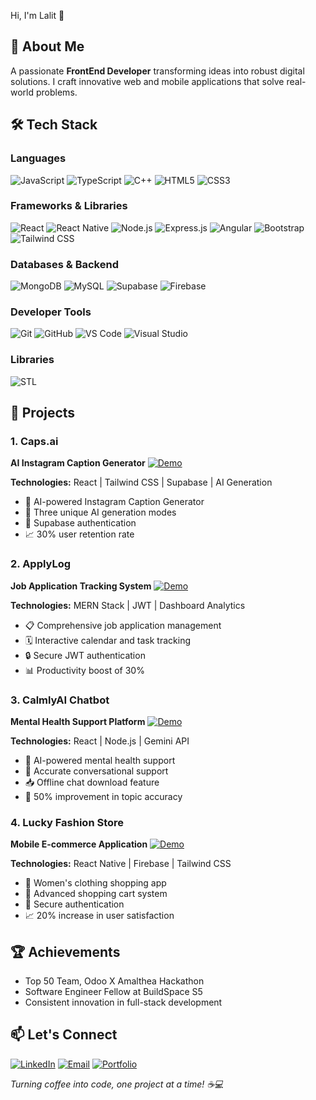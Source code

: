 
Hi, I'm Lalit 👋

## 🚀 About Me
A passionate **FrontEnd Developer** transforming ideas into robust digital solutions. I craft innovative web and mobile applications that solve real-world problems.

## 🛠️ Tech Stack

### Languages
![JavaScript](https://img.shields.io/badge/-JavaScript-F7DF1E?style=for-the-badge&logo=javascript&logoColor=black)
![TypeScript](https://img.shields.io/badge/-TypeScript-3178C6?style=for-the-badge&logo=typescript&logoColor=white)
![C++](https://img.shields.io/badge/-C++-00599C?style=for-the-badge&logo=c%2B%2B&logoColor=white)
![HTML5](https://img.shields.io/badge/-HTML5-E34F26?style=for-the-badge&logo=html5&logoColor=white)
![CSS3](https://img.shields.io/badge/-CSS3-1572B6?style=for-the-badge&logo=css3&logoColor=white)

### Frameworks & Libraries
![React](https://img.shields.io/badge/-React-61DAFB?style=for-the-badge&logo=react&logoColor=black)
![React Native](https://img.shields.io/badge/-React_Native-61DAFB?style=for-the-badge&logo=react&logoColor=black)
![Node.js](https://img.shields.io/badge/-Node.js-339933?style=for-the-badge&logo=nodedotjs&logoColor=white)
![Express.js](https://img.shields.io/badge/-Express.js-000000?style=for-the-badge&logo=express&logoColor=white)
![Angular](https://img.shields.io/badge/-AngularJS-E23237?style=for-the-badge&logo=angularjs&logoColor=white)
![Bootstrap](https://img.shields.io/badge/-Bootstrap-7952B3?style=for-the-badge&logo=bootstrap&logoColor=white)
![Tailwind CSS](https://img.shields.io/badge/-Tailwind_CSS-38B2AC?style=for-the-badge&logo=tailwind-css&logoColor=white)

### Databases & Backend
![MongoDB](https://img.shields.io/badge/-MongoDB-47A248?style=for-the-badge&logo=mongodb&logoColor=white)
![MySQL](https://img.shields.io/badge/-MySQL-4479A1?style=for-the-badge&logo=mysql&logoColor=white)
![Supabase](https://img.shields.io/badge/-Supabase-3ECF8E?style=for-the-badge&logo=supabase&logoColor=white)
![Firebase](https://img.shields.io/badge/-Firebase-FFCA28?style=for-the-badge&logo=firebase&logoColor=black)

### Developer Tools
![Git](https://img.shields.io/badge/-Git-F05032?style=for-the-badge&logo=git&logoColor=white)
![GitHub](https://img.shields.io/badge/-GitHub-181717?style=for-the-badge&logo=github&logoColor=white)
![VS Code](https://img.shields.io/badge/-VS_Code-007ACC?style=for-the-badge&logo=visual-studio-code&logoColor=white)
![Visual Studio](https://img.shields.io/badge/-Visual_Studio-5C2D91?style=for-the-badge&logo=visual-studio&logoColor=white)

### Libraries
![STL](https://img.shields.io/badge/-STL-00599C?style=for-the-badge&logo=c%2B%2B&logoColor=white)

## 📂 Projects

### 1. Caps.ai 
**AI Instagram Caption Generator**
[![Demo](https://img.shields.io/badge/Live-Demo-brightgreen?style=flat-square)](https://caps-ai-topaz.vercel.app/)

**Technologies:** React | Tailwind CSS | Supabase | AI Generation
- 🤖 AI-powered Instagram Caption Generator
- 🎨 Three unique AI generation modes
- 🔐 Supabase authentication
- 📈 30% user retention rate

### 2. ApplyLog
**Job Application Tracking System**
[![Demo](https://img.shields.io/badge/Live-Demo-brightgreen?style=flat-square)](https://applylog.vercel.app/)

**Technologies:** MERN Stack | JWT | Dashboard Analytics
- 📋 Comprehensive job application management
- 🗓️ Interactive calendar and task tracking
- 🔒 Secure JWT authentication
- 📊 Productivity boost of 30%

### 3. CalmlyAI Chatbot
**Mental Health Support Platform**
[![Demo](https://img.shields.io/badge/Live-Demo-brightgreen?style=flat-square)](https://lalit-kumar-mental-wellness.vercel.app/)

**Technologies:** React | Node.js | Gemini API
- 🧠 AI-powered mental health support
- 💬 Accurate conversational support
- 📥 Offline chat download feature
- 🚀 50% improvement in topic accuracy

### 4. Lucky Fashion Store
**Mobile E-commerce Application**
[![Demo](https://img.shields.io/badge/Live-Demo-brightgreen?style=flat-square)](https://drive.google.com/file/d/1Ow1KAIqOqVWb7RJjiLELb1J4MZqsK1Lu/view)

**Technologies:** React Native | Firebase | Tailwind CSS
- 👗 Women's clothing shopping app
- 🛒 Advanced shopping cart system
- 🔐 Secure authentication
- 📈 20% increase in user satisfaction

## 🏆 Achievements
- Top 50 Team, Odoo X Amalthea Hackathon
- Software Engineer Fellow at BuildSpace S5
- Consistent innovation in full-stack development

## 📫 Let's Connect
[![LinkedIn](https://img.shields.io/badge/LinkedIn-Connect-blue?style=for-the-badge&logo=linkedin)](https://linkedin.com/in/lalitnamdev)
[![Email](https://img.shields.io/badge/Email-Contact-red?style=for-the-badge&logo=gmail)](mailto:namdevlalit914@gmail.com)
[![Portfolio](https://img.shields.io/badge/Portfolio-Visit-black?style=for-the-badge&logo=web)](https://lalit-portfolio1.netlify.app/)

*Turning coffee into code, one project at a time! ☕️💻*
